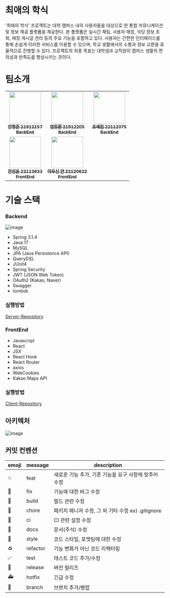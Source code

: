 # 최애의 학식
'최애의 학식' 프로젝트는 대학 캠퍼스 내의 사용자들을 대상으로 한 통합 커뮤니케이션 및 정보 제공 플랫폼을 제공한다. 본 플랫폼은 실시간 채팅, 사용자 매칭, 식당 정보 조회, 매칭 게시글 관리 등의 주요 기능을 포함하고 있다. 사용자는 간편한 인터페이스를 통해 손쉽게 이러한 서비스를 이용할 수 있으며, 학교 생활에서의 소통과 정보 교환을 효율적으로 진행할 수 있다. 프로젝트의 최종 목표는 대학생과 교직원의 캠퍼스 생활의 편의성과 만족도를 향상시키는 것이다.

# 팀소개
<table>
  <tbody>
    <tr>
      <td align="center"><a href="https://github.com/AHNDOIL"><img src="https://avatars.githubusercontent.com/u/103185987?v=4" width="100px;" alt=""/><br /><sub><b>안형준 21912157</br>BackEnd</b></sub></a><br /></td>
      <td align="center"><a href="https://github.com/Yeomdonghwan"><img src="https://avatars.githubusercontent.com/u/101257697?v=4" width="100px;" alt=""/><br/><sub><b>염동환 21912205</br>BackEnd</b></sub></a><br/></td>
      <td align="center"><a href="https://github.com/J0YERIM"><img src="https://avatars.githubusercontent.com/u/96174711?v=4" width="100px;" alt=""/><br /><sub><b>조예림 22112075</br>BackEnd</b></sub></a><br /></td>
    <tr/>   
      <td align="center"><a href="https://github.com/asn6878"><img src="https://avatars.githubusercontent.com/u/79460319?v=4" width="100px; alt=""/><br /><sub><b>안성윤 22113633</br>FrontEnd</b></sub></a><br /></td>
      <td align="center"><a href="https://github.com/yanni13"><img src="https://avatars.githubusercontent.com/u/122153297?v=4" width="100px;" alt=""/><br /><sub><b>아우신 얀 22120622</br>FrontEnd</b></sub></a><br /></td>
    </tr>
  </tbody>
</table>

# 기술 스택
### Backend
![image](https://github.com/Favorite-School-Meal/.github/assets/101257697/db540790-bf0c-4014-ad5f-d34153b98b90)
- Spring 3.1.4
- Java 17
- MySQL
- JPA (Java Persistence API)
- QueryDSL
- JUnit4
- Spring Security
- JWT (JSON Web Token)
- OAuth2 (Kakao, Naver)
- Swagger
- lombok

### 실행방법
<a href= "https://github.com/Favorite-School-Meal/favorite-school-meal-was">Server-Repository</a>



### FrontEnd
- Javascript
- React
- JSX
- React Hook
- React Router
- axios
- WebCookies
- Kakao Maps API

### 실행방법
<a href= "https://github.com/Favorite-School-Meal/favorite-school-meal-client">Client-Repository</a>

## 아키텍처
![image](https://github.com/Favorite-School-Meal/.github/assets/79460319/c0f6d368-9d4e-4c21-a228-57b0a540f2f0)


## 커밋 컨벤션
| emoji | message | description |
| --- | --- | --- |
| :sparkles: | feat | 새로운 기능 추가, 기존 기능을 요구 사항에 맞추어 수정 |
| :bug: | fix | 기능에 대한 버그 수정 |
| :green_heart: | build | 빌드 관련 수정 |
| :pushpin: | chore | 패키지 매니저 수정, 그 외 기타 수정 ex) .gitignore |
| :construction_worker: | ci | CI 관련 설정 수정 |
| :closed_book: | docs | 문서(주석) 수정 |
| :art: | style | 코드 스타일, 포맷팅에 대한 수정 |
| :recycle: | refactor | 기능 변화가 아닌 코드 리팩터링 |
| :white_check_mark: | test | 테스트 코드 추가/수정 |
| :bookmark: | release | 버전 릴리즈 |
| :ambulance: | hotfix | 긴급 수정 |
| :twisted_rightwards_arrows: | branch | 브랜치 추가/병합 |
